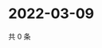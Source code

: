 # 2022-03-09

共 0 条

<!-- BEGIN WEIBO -->
<!-- 最后更新时间 Wed Mar 09 2022 10:18:44 GMT+0800 (China Standard Time) -->

<!-- END WEIBO -->

